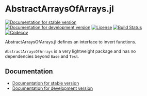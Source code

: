 # AbstractArraysOfArrays.jl

[![Documentation for stable version](https://img.shields.io/badge/docs-stable-blue.svg)](https://JuliaArrays.github.io/AbstractArraysOfArrays.jl/stable)
[![Documentation for development version](https://img.shields.io/badge/docs-dev-blue.svg)](https://JuliaArrays.github.io/AbstractArraysOfArrays.jl/dev)
[![License](http://img.shields.io/badge/license-MIT-brightgreen.svg?style=flat)](LICENSE.md)
[![Build Status](https://github.com/JuliaArrays/AbstractArraysOfArrays.jl/workflows/CI/badge.svg?branch=main)](https://github.com/JuliaArrays/AbstractArraysOfArrays.jl/actions?query=workflow%3ACI)
[![Codecov](https://codecov.io/gh/JuliaArrays/AbstractArraysOfArrays.jl/branch/main/graph/badge.svg)](https://codecov.io/gh/JuliaArrays/AbstractArraysOfArrays.jl)


AbstractArraysOfArrays.jl defines an interface to invert functions.

`AbstractArraysOfArrays` is a very lightweight package and has no dependencies
beyond `Base` and `Test`.

## Documentation

* [Documentation for stable version](https://JuliaArrays.github.io/AbstractArraysOfArrays.jl/stable)
* [Documentation for development version](https://JuliaArrays.github.io/AbstractArraysOfArrays.jl/dev)
